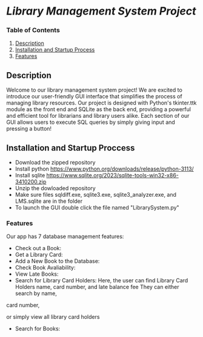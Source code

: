 # *Library Management System Project*

### Table of Contents
1. [Description](#Description)
2. [Installation and Startup Process](#Installation-Proccess) 
3. [Features](#Features)
  

## Description 

Welcome to our library management system project! We are excited to introduce our user-friendly GUI interface that simplifies the process of managing library resources. Our project is designed with Python's tkinter.ttk module as the front end and SQLite as the back end, providing a powerful and efficient tool for librarians and library users alike. Each section of our GUI allows users to execute SQL queries by simply giving input and pressing a button!


## Installation and Startup Proccess 
- Download the zipped repository
- Install python https://www.python.org/downloads/release/python-3113/
- Install sqlite https://www.sqlite.org/2023/sqlite-tools-win32-x86-3410200.zip
- Unzip the dowloaded repository
- Make sure files sqldiff.exe, sqlite3.exe, sqlite3_analyzer.exe, and LMS.sqlite are in the folder
- To launch the GUI double click the file named "LibrarySystem.py"


### Features
Our app has 7 database management features:
- Check out a Book:
- Get a Library Card:
- Add a New Book to the Database:
- Check Book Avaliability:
- View Late Books:
- Search for Library Card Holders:
Here, the user can find Library Card Holders name, card number, and late balance fee
They can either search by name,

card number,

or simply view all library card holders

- Search for Books:
